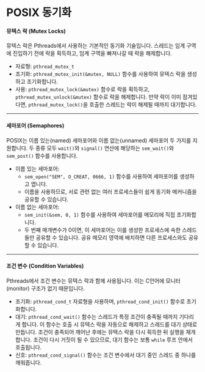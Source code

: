 # POSIX 동기화

#### 뮤텍스 락 (Mutex Locks)

뮤텍스 락은 Pthreads에서 사용하는 기본적인 동기화 기술입니다. 스레드는 임계 구역에 진입하기 전에 락을 획득하고, 임계 구역을 빠져나갈 때 락을 해제합니다.

* 자료형: `pthread_mutex_t`
* 초기화: `pthread_mutex_init(&mutex, NULL)` 함수를 사용하여 뮤텍스 락을 생성하고 초기화합니다.
* 사용: `pthread_mutex_lock(&mutex)` 함수로 락을 획득하고, `pthread_mutex_unlock(&mutex)` 함수로 락을 해제합니다. 만약 락이 이미 잠겨있다면, `pthread_mutex_lock()`을 호출한 스레드는 락이 해제될 때까지 대기합니다.

***

#### 세마포어 (Semaphores)

POSIX는 이름 있는(named) 세마포어와 이름 없는(unnamed) 세마포어 두 가지를 지원합니다. 두 종류 모두 `wait()`와 `signal()` 연산에 해당하는 `sem_wait()`와 `sem_post()` 함수를 사용합니다.

* 이름 있는 세마포어:
  * `sem_open("SEM", O_CREAT, 0666, 1)` 함수를 사용하여 세마포어를 생성하고 엽니다.
  * 이름을 사용하므로, 서로 관련 없는 여러 프로세스들이 쉽게 동기화 메커니즘을 공유할 수 있습니다.
* 이름 없는 세마포어:
  * `sem_init(&sem, 0, 1)` 함수를 사용하여 세마포어를 메모리에 직접 초기화합니다.
  * 두 번째 매개변수가 0이면, 이 세마포어는 이를 생성한 프로세스에 속한 스레드들만 공유할 수 있습니다. 공유 메모리 영역에 배치하면 다른 프로세스와도 공유할 수 있습니다.

***

#### 조건 변수 (Condition Variables)

Pthreads에서 조건 변수는 뮤텍스 락과 함께 사용됩니다. 이는 C언어에 모니터(monitor) 구조가 없기 때문입니다.

* 초기화: `pthread_cond_t` 자료형을 사용하며, `pthread_cond_init()` 함수로 초기화합니다.
* 대기: `pthread_cond_wait()` 함수는 스레드가 특정 조건이 충족될 때까지 기다리게 합니다. 이 함수는 호출 시 뮤텍스 락을 자동으로 해제하고 스레드를 대기 상태로 만듭니다. 조건이 충족되어 깨어난 후에는 뮤텍스 락을 다시 획득한 뒤 실행을 재개합니다. 조건이 다시 거짓이 될 수 있으므로, 대기 함수는 보통 `while` 루프 안에서 호출됩니다.
* 신호: `pthread_cond_signal()` 함수는 조건 변수에서 대기 중인 스레드 중 하나를 깨워줍니다.
